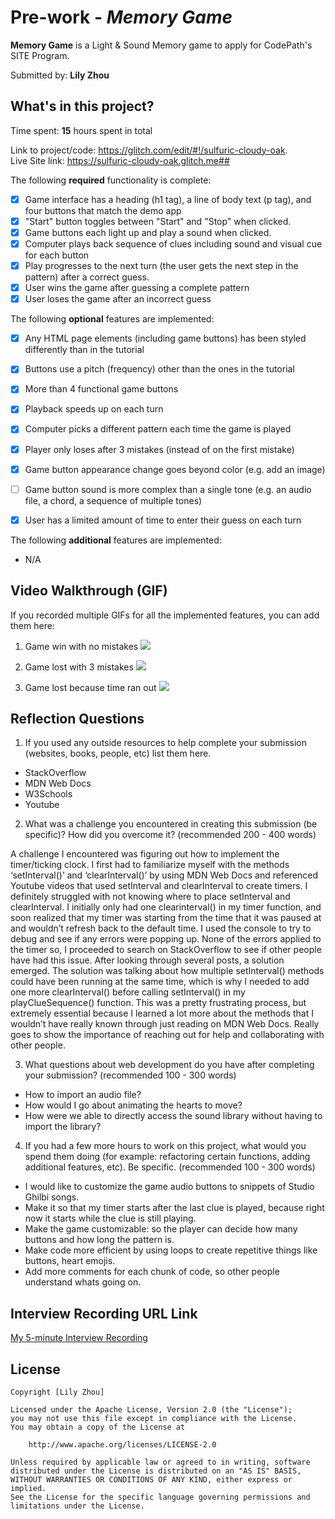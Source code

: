 # Pre-work - *Memory Game*

**Memory Game** is a Light & Sound Memory game to apply for CodePath's SITE Program. 

Submitted by: **Lily Zhou**
## What's in this project?

Time spent: **15** hours spent in total

Link to project/code: https://glitch.com/edit/#!/sulfuric-cloudy-oak.  
Live Site link: https://sulfuric-cloudy-oak.glitch.me## 

The following **required** functionality is complete:
* [X] Game interface has a heading (h1 tag), a line of body text (p tag), and four buttons that match the demo app
* [X] "Start" button toggles between "Start" and "Stop" when clicked. 
* [X] Game buttons each light up and play a sound when clicked. 
* [X] Computer plays back sequence of clues including sound and visual cue for each button
* [X] Play progresses to the next turn (the user gets the next step in the pattern) after a correct guess. 
* [X] User wins the game after guessing a complete pattern
* [X] User loses the game after an incorrect guess

The following **optional** features are implemented:

* [X] Any HTML page elements (including game buttons) has been styled differently than in the tutorial
* [X] Buttons use a pitch (frequency) other than the ones in the tutorial
* [X] More than 4 functional game buttons
* [X] Playback speeds up on each turn
* [X] Computer picks a different pattern each time the game is played
* [X] Player only loses after 3 mistakes (instead of on the first mistake)
* [X] Game button appearance change goes beyond color (e.g. add an image)
* [ ] Game button sound is more complex than a single tone (e.g. an audio file, a chord, a sequence of multiple tones)
* [X] User has a limited amount of time to enter their guess on each turn


The following **additional** features are implemented:
* N/A


## Video Walkthrough (GIF)

If you recorded multiple GIFs for all the implemented features, you can add them here:

1. Game win with no mistakes 
![](http://g.recordit.co/PMNw1eLT6C.gif)

2. Game lost with 3 mistakes 
![](http://g.recordit.co/zFnFbpUx7A.gif)

3. Game lost because time ran out
![](http://g.recordit.co/uSVJ1v9RFg.gif)

## Reflection Questions
1. If you used any outside resources to help complete your submission (websites, books, people, etc) list them here. 
* StackOverflow
* MDN Web Docs
* W3Schools 
* Youtube

2. What was a challenge you encountered in creating this submission (be specific)? How did you overcome it? (recommended 200 - 400 words) 

A challenge I encountered was figuring out how to implement the timer/ticking clock. I first had to familiarize myself with the methods ‘setInterval()’  and ‘clearInterval()’ by using MDN Web Docs and referenced Youtube videos that used setInterval and clearInterval to create timers. I definitely struggled with not knowing where to place setInterval and clearInterval. I initially only had one clearinterval() in my timer function, and soon realized that my timer was starting from the time that it was paused at and wouldn’t refresh back to the default time. I used the console to try to debug and see if any errors were popping up. None of the errors applied to the timer so, I proceeded to search on StackOverflow to see if other people have had this issue. After looking through several posts, a solution emerged. The solution was talking about how multiple setInterval() methods could have been running at the same time, which is why I needed to add one more clearInterval() before calling setInterval() in my playClueSequence() function. This was a pretty frustrating process, but extremely essential because I learned a lot more about the methods that I wouldn’t have really known through just reading on MDN Web Docs. Really goes to show the importance of reaching out for help and collaborating with other people. 

3. What questions about web development do you have after completing your submission? (recommended 100 - 300 words) 
* How to import an audio file? 
* How would I go about animating the hearts to move? 
* How were we able to directly access the sound library without having to import the library?


4. If you had a few more hours to work on this project, what would you spend them doing (for example: refactoring certain functions, adding additional features, etc). Be specific. (recommended 100 - 300 words) 
* I would like to customize the game audio buttons to snippets of Studio Ghilbi songs. 
* Make it so that my timer starts after the last clue is played, because right now it starts while the clue is still playing. 
* Make the game customizable: so the player can decide how many buttons and how long the pattern is. 
* Make code more efficient by using loops to create repetitive things like buttons, heart emojis. 
* Add more comments for each chunk of code, so other people understand whats going on. 



## Interview Recording URL Link

[My 5-minute Interview Recording](https://www.youtube.com/watch?v=s5R4x9WTkKM)


## License

    Copyright [Lily Zhou]

    Licensed under the Apache License, Version 2.0 (the "License");
    you may not use this file except in compliance with the License.
    You may obtain a copy of the License at

        http://www.apache.org/licenses/LICENSE-2.0

    Unless required by applicable law or agreed to in writing, software
    distributed under the License is distributed on an "AS IS" BASIS,
    WITHOUT WARRANTIES OR CONDITIONS OF ANY KIND, either express or implied.
    See the License for the specific language governing permissions and
    limitations under the License.
